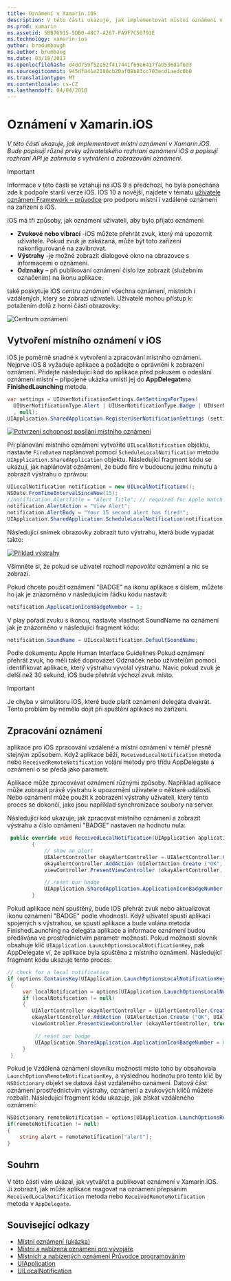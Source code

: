 ```yaml
---
title: Oznámení v Xamarin.iOS
description: V této části ukazuje, jak implementovat místní oznámení v Xamarin.iOS. Bude popisují různé prvky uživatelského rozhraní oznámení iOS a popisují rozhraní API je zahrnuta s vytváření a zobrazování oznámení.
ms.prod: xamarin
ms.assetid: 5BB76915-5DB0-48C7-A267-FA9F7C50793E
ms.technology: xamarin-ios
author: bradumbaugh
ms.author: brumbaug
ms.date: 03/18/2017
ms.openlocfilehash: d4dd759f52e52f417441f69e6417fab536daf6d3
ms.sourcegitcommit: 945df041e2180cb20af08b83cc703ecd1aedc6b0
ms.translationtype: MT
ms.contentlocale: cs-CZ
ms.lasthandoff: 04/04/2018
---
```

# <a name="notifications-in-xamarinios"></a>Oznámení v Xamarin.iOS

_V této části ukazuje, jak implementovat místní oznámení v Xamarin.iOS. Bude popisují různé prvky uživatelského rozhraní oznámení iOS a popisují rozhraní API je zahrnuta s vytváření a zobrazování oznámení._

> [!IMPORTANT]
> Informace v této části se vztahují na iOS 9 a předchozí, ho byla ponechána zde k podpoře starší verze iOS. IOS 10 a novější, najdete v tématu [uživatele oznámení Framework – průvodce](~/ios/platform/user-notifications/index.md) pro podporu místní i vzdálené oznámení na zařízení s iOS.

iOS má tři způsoby, jak oznámení uživateli, aby bylo přijato oznámení:

-  **Zvukové nebo vibrací** -iOS můžete přehrát zvuk, který má upozornit uživatele. Pokud zvuk je zakázaná, může být toto zařízení nakonfigurované na zavibrovat.
-  **Výstrahy** -je možné zobrazit dialogové okno na obrazovce s informacemi o oznámení.
-  **Odznaky** – při publikování oznámení číslo lze zobrazit (služebním označením) na ikonu aplikace.


také poskytuje iOS *centru oznámení* všechna oznámení, místních i vzdálených, který se zobrazí uživateli. Uživatelé mohou přístup k: potažením dolů z horní části obrazovky:

 ![](local-notifications-in-ios-images/image13.png "Centrum oznámení")

## <a name="creating-local-notifications-in-ios"></a>Vytvoření místního oznámení v iOS

iOS je poměrně snadné k vytvoření a zpracování místního oznámení.
Nejprve iOS 8 vyžaduje aplikace a požádejte o oprávnění k zobrazení oznámení. Přidejte následující kód do aplikace před pokusem o odeslání oznámení místní – připojené ukázka umístí jej do **AppDelegate**na **FinishedLaunching** metoda.

```csharp
var settings = UIUserNotificationSettings.GetSettingsForTypes(
  UIUserNotificationType.Alert | UIUserNotificationType.Badge | UIUserNotificationType.Sound
  , null);
UIApplication.SharedApplication.RegisterUserNotificationSettings (settings);
```

  [![](local-notifications-in-ios-images/image0-sml.png "Potvrzení schopnost posílání místního oznámení")](local-notifications-in-ios-images/image0.png#lightbox)

Při plánování místního oznámení vytvoříte `UILocalNotification` objektu, nastavte `FireDate`a naplánovat pomocí `ScheduleLocalNotification` metodu `UIApplication.SharedApplication` objektu. Následující fragment kódu se ukazují, jak naplánovat oznámení, že bude fire v budoucnu jednu minutu a zobrazit výstrahu o zprávou:

```csharp
UILocalNotification notification = new UILocalNotification();
NSDate.FromTimeIntervalSinceNow(15);
//notification.AlertTitle = "Alert Title"; // required for Apple Watch notifications
notification.AlertAction = "View Alert";
notification.AlertBody = "Your 15 second alert has fired!";
UIApplication.SharedApplication.ScheduleLocalNotification(notification);
```

Následující snímek obrazovky zobrazit tuto výstrahu, která bude vypadat takto:

  [![](local-notifications-in-ios-images/image2-sml.png "Příklad výstrahy")](local-notifications-in-ios-images/image2.png#lightbox)

Všimněte si, že pokud se uživatel rozhodl *nepovolíte* oznámení a nic se zobrazí.

Pokud chcete použít oznámení "BADGE" na ikonu aplikace s číslem, můžete ho jak je znázorněno v následujícím řádku kódu nastavit:

```csharp
notification.ApplicationIconBadgeNumber = 1;
```

V play pořadí zvuku s ikonou, nastavte vlastnost SoundName na oznámení jak je znázorněno v následující fragment kódu:

```csharp
notification.SoundName = UILocalNotification.DefaultSoundName;
```

Podle dokumentu Apple Human Interface Guidelines Pokud oznámení přehrát zvuk, ho měli také doprovázet Odznáček nebo uživatelům pomoci identifikovat aplikace, který výstrahu vyvolal výstrahu. Navíc pokud zvuk je delší než 30 sekund, iOS bude přehrát výchozí zvuk místo.

> [!IMPORTANT]
> Je chyba v simulátoru iOS, které bude platit oznámení delegáta dvakrát. Tento problém by nemělo dojít při spuštění aplikace na zařízení.

## <a name="handling-notifications"></a>Zpracování oznámení

aplikace pro iOS zpracování vzdálené a místní oznámení v téměř přesně stejným způsobem. Když aplikace běží, `ReceivedLocalNotification` metoda nebo `ReceivedRemoteNotification` volání metody pro třídu AppDelegate a oznámení o se předá jako parametr.

Aplikace může zpracovávat oznámení různými způsoby. Například aplikace může zobrazit právě výstrahu k upozornění uživatele o některé události. Nebo oznámení může použít k zobrazení výstrahy uživateli, který tento proces se dokončí, jako jsou například synchronizace soubory na server.

Následující kód ukazuje, jak zpracovat místního oznámení a zobrazit výstrahu a číslo oznámení "BADGE" nastaven na hodnotu nula:

```csharp
 public override void ReceivedLocalNotification(UIApplication application, UILocalNotification notification)
        {
            // show an alert
            UIAlertController okayAlertController = UIAlertController.Create (notification.AlertAction, notification.AlertBody, UIAlertControllerStyle.Alert);
            okayAlertController.AddAction (UIAlertAction.Create ("OK", UIAlertActionStyle.Default, null));
            viewController.PresentViewController (okayAlertController, true, null);

            // reset our badge
            UIApplication.SharedApplication.ApplicationIconBadgeNumber = 0;
        }
```

Pokud aplikace není spuštěný, bude iOS přehrát zvuk nebo aktualizovat ikonu oznámení "BADGE" podle vhodnosti. Když uživatel spustí aplikaci spojených s výstrahou, se spustí aplikace a bude volána metoda FinishedLaunching na delegáta aplikace a informace oznámení budou předávána ve prostřednictvím parametr možnosti. Pokud možnosti slovník obsahuje klíč `UIApplication.LaunchOptionsLocalNotificationKey`, pak AppDelegate ví, že aplikace byla spuštěna z místního oznámení. Následující fragment kódu ukazuje tento proces:

```csharp
// check for a local notification
if (options.ContainsKey(UIApplication.LaunchOptionsLocalNotificationKey))
 {
     var localNotification = options[UIApplication.LaunchOptionsLocalNotificationKey] as UILocalNotification;
     if (localNotification != null)
     {
        UIAlertController okayAlertController = UIAlertController.Create (localNotification.AlertAction, localNotification.AlertBody, UIAlertControllerStyle.Alert);
        okayAlertController.AddAction (UIAlertAction.Create ("OK", UIAlertActionStyle.Default, null));
        viewController.PresentViewController (okayAlertController, true, null);

         // reset our badge
         UIApplication.SharedApplication.ApplicationIconBadgeNumber = 0;
     }
 }
```

Pokud je Vzdálená oznámení slovníku možnosti místo toho by obsahovala `LaunchOptionsRemoteNotificationKey`, a výslednou hodnotu pro tento klíč by `NSDictionary` objekt se datová část vzdáleného oznámení. Datová část oznámení prostřednictvím výstrahy, oznámení a zvukových klíčů můžete rozbalit. Následující fragment kódu ukazuje, jak získat vzdáleného oznámení:

```csharp
NSDictionary remoteNotification = options[UIApplication.LaunchOptionsRemoteNotificationKey];
if(remoteNotification != null)
{
    string alert = remoteNotification["alert"];
}
```

## <a name="summary"></a>Souhrn

V této části vám ukázal, jak vytvářet a publikovat oznámení v Xamarin.iOS. Ji zobrazit, jak může aplikace reagovat na oznámení přepsáním `ReceivedLocalNotification` metoda nebo `ReceivedRemoteNotification` metoda v `AppDelegate`.


## <a name="related-links"></a>Související odkazy

- [Místní oznámení (ukázka)](https://developer.xamarin.com/samples/monotouch/LocalNotifications)
- [Místní a nabízená oznámení pro vývojáře](https://developer.apple.com/notifications/)
- [Místních a nabízených oznámení Průvodce programováním](https://developer.apple.com/library/prerelease/content/documentation/NetworkingInternet/Conceptual/RemoteNotificationsPG/)
- [UIApplication](http://iosapi.xamarin.com/?link=T%3aMonoTouch.UIKit.UIApplication)
- [UILocalNotification](http://iosapi.xamarin.com/?link=T%3aMonoTouch.UIKit.UILocalNotification)
